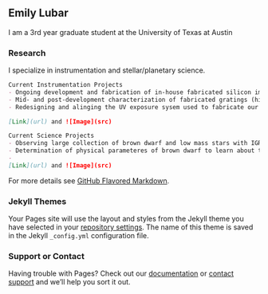 ## Emily Lubar

I am a 3rd year graduate student at the University of Texas at Austin


### Research

I specialize in instrumentation and stellar/planetary science. 

```markdown
Current Instrumentation Projects
- Ongoing development and fabrication of in-house fabricated silicon immersion gratings and grisms
- Mid- and post-development characterization of fabricated gratings (high precision blaze determination, spectral purity, etc)
- Redesigning and alinging the UV exposure sysem used to fabricate our silicon immersion gratings and grisms

[Link](url) and ![Image](src)
```

```markdown
Current Science Projects
- Observing large collection of brown dwarf and low mass stars with IGRINS, and high resolution IR spectrograph currently on Gemini South
- Determination of physical parameteres of brown dwarf to learn about their eveolution and compare observation to current models
- 
[Link](url) and ![Image](src)
```

For more details see [GitHub Flavored Markdown](https://guides.github.com/features/mastering-markdown/).

### Jekyll Themes

Your Pages site will use the layout and styles from the Jekyll theme you have selected in your [repository settings](https://github.com/elubar/elubar.github.io/settings/pages). The name of this theme is saved in the Jekyll `_config.yml` configuration file.

### Support or Contact

Having trouble with Pages? Check out our [documentation](https://docs.github.com/categories/github-pages-basics/) or [contact support](https://support.github.com/contact) and we’ll help you sort it out.
